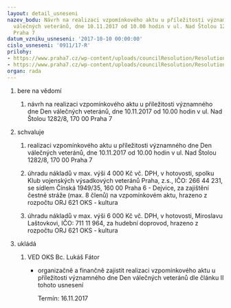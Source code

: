 ```yaml
---
layout: detail_usneseni
nazev_bodu: Návrh na realizaci vzpomínkového aktu u příležitosti významného dne Den
  válečných veteránů, dne 10.11.2017 od 10.00 hodin v ul. Nad Štolou 1282/8, 170 00
  Praha 7
datum_vzniku_usneseni: '2017-10-10 00:00:00'
cislo_usneseni: '0911/17-R'
prilohy:
- https://www.praha7.cz/wp-content/uploads/councilResolution/Resolutions/29560/export/M45D_Den_valecnych_veteranu_2017_V~255911.doc
- https://www.praha7.cz/wp-content/uploads/councilResolution/Resolutions/29560/export/export~295119.pdf
organ: rada
---
```

<ol id="urzList" class="urzList_view"><li id="" class="urzClass1"><span name="1">bere na vědomí</span><ol class="urzOlClass decimal "><li style="text-align: left;" id="" class="urzClass2"><span><p>návrh na realizaci vzpomínkového aktu u příležitosti významného dne Den válečných veteránů, dne 10.11.2017 od 10.00 hodin v ul. Nad Štolou 1282/8, 170 00 Praha 7</p></span></li></ol></li><li id="" class="urzClass1"><span name="24">schvaluje</span><ol class="urzOlClass decimal "><li style="text-align: left;" id="" class="urzClass2"><span><p>realizaci vzpomínkového aktu u příležitosti významného dne Den válečných veteránů, dne 10.11.2017 od 10.00 hodin v ul. Nad Štolou 1282/8, 170 00 Praha 7</p></span></li><li style="text-align: left;" id="" class="urzClass2"><span><p>úhradu nákladů v max. výši 4 000 Kč vč. DPH, v hotovosti, spolku Klub vojenských výsadkových veteránů Praha, z.s., IČO: 266 44 231, se sídlem Čínská 1949/35, 160 00 Praha 6 - Dejvice, za zajištění čestné stráže (max. 8 členů) na vzpomínkovém aktu, hrazeno z rozpočtu ORJ 621 OKS - kultura</p></span></li><li style="text-align: left;" id="" class="urzClass2"><span><p>úhradu nákladů v max. výši 6 000 Kč vč. DPH, v hotovosti, Miroslavu Laštovkovi, IČO: 711 11 964, za hudební doprovod, hrazeno z rozpočtu ORJ 621 OKS - kultura</p></span></li></ol></li><li class="urzClass1" id="urzUkoly"><span name="1">ukládá</span><ol class="urzOlClass"><li class="urzClass2"><span><p>VED OKS Bc. Lukáš Fátor</p></span><ul class="urzUlClass"><li class="urzClass3"><span><p>organizačně a finančně zajistit realizaci vzpomínkového aktu u příležitosti významného dne Den válečných veteránů dle článku II tohoto usnesení</p></span><span class="urzUkolTermin">  Termín:&nbsp;16.11.2017</span></li></ul></li></ol></li></ol>